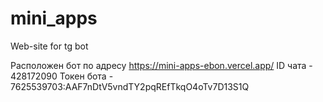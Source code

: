 # mini_apps
Web-site for tg bot

Расположен бот по адресу https://mini-apps-ebon.vercel.app/
ID чата - 428172090
Токен бота - 7625539703:AAF7nDtV5vndTY2pqREfTkqO4oTv7D13S1Q
